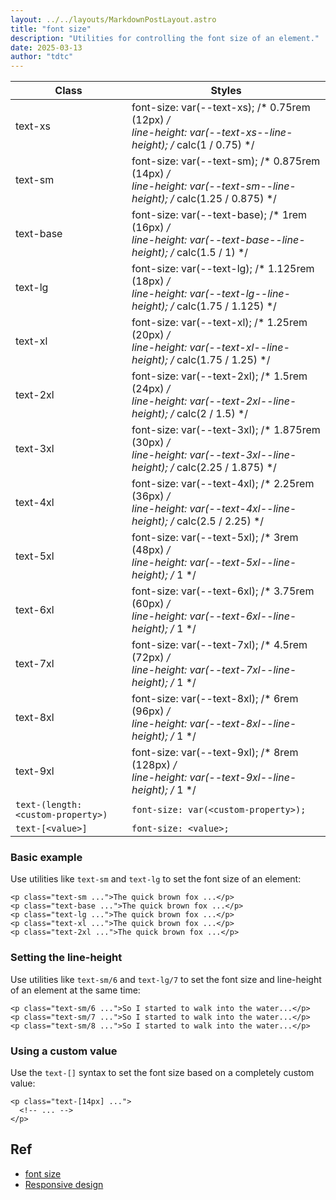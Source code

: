 ```yaml
---
layout: ../../layouts/MarkdownPostLayout.astro
title: "font size"
description: "Utilities for controlling the font size of an element."
date: 2025-03-13
author: "tdtc"
---
```

Class|Styles
|-|-|
|text-xs|font-size: var(--text-xs); /* 0.75rem (12px) */ <br>line-height: var(--text-xs--line-height); /* calc(1 / 0.75) */|
|text-sm|font-size: var(--text-sm); /* 0.875rem (14px) */ <br> line-height: var(--text-sm--line-height); /* calc(1.25 / 0.875) */|
|text-base|font-size: var(--text-base); /* 1rem (16px) */ <br> line-height: var(--text-base--line-height); /* calc(1.5 / 1) */|
|text-lg|font-size: var(--text-lg); /* 1.125rem (18px) */ <br> line-height: var(--text-lg--line-height); /* calc(1.75 / 1.125) */|
|text-xl|font-size: var(--text-xl); /* 1.25rem (20px) */ <br> line-height: var(--text-xl--line-height); /* calc(1.75 / 1.25) */|
|text-2xl|font-size: var(--text-2xl); /* 1.5rem (24px) */ <br> line-height: var(--text-2xl--line-height); /* calc(2 / 1.5) */|
|text-3xl|font-size: var(--text-3xl); /* 1.875rem (30px) */ <br> line-height: var(--text-3xl--line-height); /* calc(2.25 / 1.875) */|
|text-4xl|font-size: var(--text-4xl); /* 2.25rem (36px) */ <br> line-height: var(--text-4xl--line-height); /* calc(2.5 / 2.25) */|
|text-5xl|font-size: var(--text-5xl); /* 3rem (48px) */ <br> line-height: var(--text-5xl--line-height); /* 1 */|
|text-6xl|font-size: var(--text-6xl); /* 3.75rem (60px) */ <br> line-height: var(--text-6xl--line-height); /* 1 */|
|text-7xl|font-size: var(--text-7xl); /* 4.5rem (72px) */ <br> line-height: var(--text-7xl--line-height); /* 1 */|
|text-8xl|font-size: var(--text-8xl); /* 6rem (96px) */ <br> line-height: var(--text-8xl--line-height); /* 1 */|
|text-9xl|font-size: var(--text-9xl); /* 8rem (128px) */ <br> line-height: var(--text-9xl--line-height); /* 1 */|
|`text-(length:<custom-property>)`|`font-size: var(<custom-property>);`|
|`text-[<value>]`|`font-size: <value>;`|

### Basic example
Use utilities like <code>text-sm</code> and <code>text-lg</code> to set the font size of an element:
```
<p class="text-sm ...">The quick brown fox ...</p>
<p class="text-base ...">The quick brown fox ...</p>
<p class="text-lg ...">The quick brown fox ...</p>
<p class="text-xl ...">The quick brown fox ...</p>
<p class="text-2xl ...">The quick brown fox ...</p>
```

### Setting the line-height
Use utilities like <code>text-sm/6</code> and <code>text-lg/7</code> to set the font size and line-height of an element at the same time:
```
<p class="text-sm/6 ...">So I started to walk into the water...</p>
<p class="text-sm/7 ...">So I started to walk into the water...</p>
<p class="text-sm/8 ...">So I started to walk into the water...</p>
```

### Using a custom value
Use the <code>text-[<value>]</code> syntax to set the font size based on a completely custom value:
```
<p class="text-[14px] ...">
  <!-- ... -->
</p>
```

## Ref
- [font size](https://tailwindcss.com/docs/font-size)
- [Responsive design](https://tailwindcss.com/docs/font-size#responsive-design)
